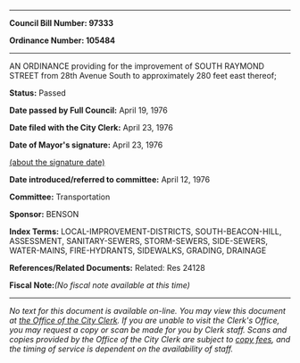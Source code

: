 

********

**Council Bill Number: 97333**
   
**Ordinance Number: 105484**
********

 AN ORDINANCE providing for the improvement of SOUTH RAYMOND STREET from 28th Avenue South to approximately 280 feet east thereof;

**Status:** Passed
   
**Date passed by Full Council:** April 19, 1976
   
**Date filed with the City Clerk:** April 23, 1976
   
**Date of Mayor's signature:** April 23, 1976
   
[(about the signature date)](/~public/approvaldate.htm)
   
   
   
**Date introduced/referred to committee:** April 12, 1976
   
**Committee:** Transportation
   
**Sponsor:** BENSON
   
   
**Index Terms:** LOCAL-IMPROVEMENT-DISTRICTS, SOUTH-BEACON-HILL, ASSESSMENT, SANITARY-SEWERS, STORM-SEWERS, SIDE-SEWERS, WATER-MAINS, FIRE-HYDRANTS, SIDEWALKS, GRADING, DRAINAGE

**References/Related Documents:** Related: Res 24128

**Fiscal Note:**_(No fiscal note available at this time)_
********

_No text for this document is available on-line. You may view this document at [the Office of the City Clerk](http://www.seattle.gov/leg/clerk/contactUs.htm). If you are unable to visit the Clerk's Office, you may request a copy or scan be made for you by Clerk staff. Scans and copies provided by the Office of the City Clerk are subject to [copy fees](http://clerk.seattle.gov/~public/clerkfees.htm), and the timing of service is dependent on the availability of staff._

